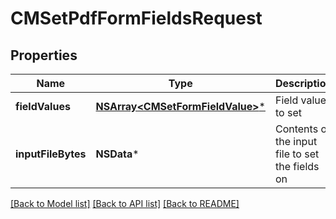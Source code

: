 # CMSetPdfFormFieldsRequest

## Properties
Name | Type | Description | Notes
------------ | ------------- | ------------- | -------------
**fieldValues** | [**NSArray&lt;CMSetFormFieldValue&gt;***](CMSetFormFieldValue.md) | Field values to set | [optional] 
**inputFileBytes** | **NSData*** | Contents of the input file to set the fields on | [optional] 

[[Back to Model list]](../README.md#documentation-for-models) [[Back to API list]](../README.md#documentation-for-api-endpoints) [[Back to README]](../README.md)


